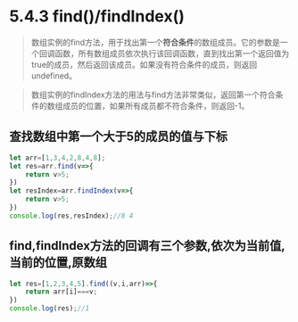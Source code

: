 # 5.4.3 find()/findIndex() 

>数组实例的find方法，用于找出第一个**符合条件**的数组成员。它的参数是一个回调函数，所有数组成员依次执行该回调函数，直到找出第一个返回值为true的成员，然后返回该成员。如果没有符合条件的成员，则返回undefined。

>数组实例的findIndex方法的用法与find方法非常类似，返回第一个符合条件的数组成员的位置，如果所有成员都不符合条件，则返回-1。

## 查找数组中第一个大于5的成员的值与下标
```js
let arr=[1,3,4,2,8,4,8];
let res=arr.find(v=>{
    return v>5;
})
let resIndex=arr.findIndex(v=>{
    return v>5;
})
console.log(res,resIndex);//8 4
```
## find,findIndex方法的回调有三个参数,依次为当前值,当前的位置,原数组
```js
let res=[1,2,3,4,5].find((v,i,arr)=>{
    return arr[i]===v;
})
console.log(res);//1
```